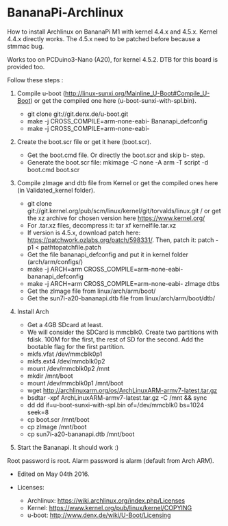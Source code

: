 # BananaPi-Archlinux
How to install Archlinux on BananaPi M1 with kernel 4.4.x and 4.5.x.
Kernel 4.4.x directly works. The 4.5.x need to be patched before because a stmmac bug. 

Works too on PCDuino3-Nano (A20), for kernel 4.5.2. DTB for this board is provided too.

Follow these steps :

1. Compile u-boot (http://linux-sunxi.org/Mainline_U-Boot#Compile_U-Boot) or get the compiled one here (u-boot-sunxi-with-spl.bin).
	* git clone git://git.denx.de/u-boot.git
	* make -j<Number of CPUs> CROSS_COMPILE=arm-none-eabi- Bananapi_defconfig
	* make -j<Number of CPUs> CROSS_COMPILE=arm-none-eabi-

2. Create the boot.scr file or get it here (boot.scr). 

	* Get the boot.cmd file. Or directly the boot.scr and skip b- step.
	* Generate the boot.scr file: mkimage -C none -A arm -T script -d boot.cmd boot.scr

3. Compile zImage and dtb file from Kernel or get the compiled ones here (in Validated_kernel folder). 

	* git clone git://git.kernel.org/pub/scm/linux/kernel/git/torvalds/linux.git / or get the xz archive for chosen version here https://www.kernel.org/
	* For .tar.xz files, decompress it: tar xf kernelfile.tar.xz
	* If version is 4.5.x, download patch here: https://patchwork.ozlabs.org/patch/598331/. Then, patch it: patch -p1 < pathtopatchfile.patch
	* Get the file bananapi_defconfig and put it in kernel folder (arch/arm/configs/)
	* make -j<Number of CPUs> ARCH=arm CROSS_COMPILE=arm-none-eabi- bananapi_defconfig
	* make -j<Number of CPUs> ARCH=arm CROSS_COMPILE=arm-none-eabi- zImage dtbs
	* Get the zImage file from linux/arch/arm/boot/
	* Get the sun7i-a20-bananapi.dtb file from linux/arch/arm/boot/dtb/

5. Install Arch

	* Get a 4GB SDcard at least.
	* We will consider the SDCard is mmcblk0. Create two partitions with fdisk. 100M for the first, the rest of SD for the second. Add the bootable flag for the first partition.
	* mkfs.vfat /dev/mmcblk0p1
	* mkfs.ext4 /dev/mmcblk0p2
	* mount /dev/mmcblk0p2 /mnt
	* mkdir /mnt/boot
	* mount /dev/mmcblk0p1 /mnt/boot
	* wget http://archlinuxarm.org/os/ArchLinuxARM-armv7-latest.tar.gz
	* bsdtar -xpf ArchLinuxARM-armv7-latest.tar.gz -C /mnt && sync
	* dd dd if=u-boot-sunxi-with-spl.bin of=/dev/mmcblk0 bs=1024 seek=8
	* cp boot.scr /mnt/boot
	* cp zImage /mnt/boot
	* cp sun7i-a20-bananapi.dtb /mnt/boot

6. Start the Bananapi. It should work :)

Root password is root. Alarm password is alarm (default from Arch ARM).


* Edited on May 04th 2016.

* Licenses:
	* Archlinux: https://wiki.archlinux.org/index.php/Licenses
	* Kernel: https://www.kernel.org/pub/linux/kernel/COPYING
	* u-boot: http://www.denx.de/wiki/U-Boot/Licensing


